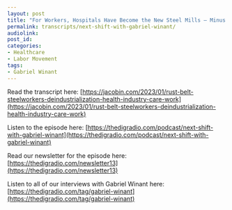 ```yaml
---
layout: post
title: "For Workers, Hospitals Have Become the New Steel Mills — Minus the Strong Unions (with Gabriel Winant)"
permalink: transcripts/next-shift-with-gabriel-winant/
audiolink: 
post_id:
categories:
- Healthcare 
- Labor Movement
tags: 
- Gabriel Winant 
---
```


Read the transcript here: [https://jacobin.com/2023/01/rust-belt-steelworkers-deindustrialization-health-industry-care-work](https://jacobin.com/2023/01/rust-belt-steelworkers-deindustrialization-health-industry-care-work)


Listen to the episode here: [https://thedigradio.com/podcast/next-shift-with-gabriel-winant](https://thedigradio.com/podcast/next-shift-with-gabriel-winant)

Read our newsletter for the episode here: [https://thedigradio.com/newsletter13](https://thedigradio.com/newsletter13)

Listen to all of our interviews with Gabriel Winant here: [https://thedigradio.com/tag/gabriel-winant](https://thedigradio.com/tag/gabriel-winant)